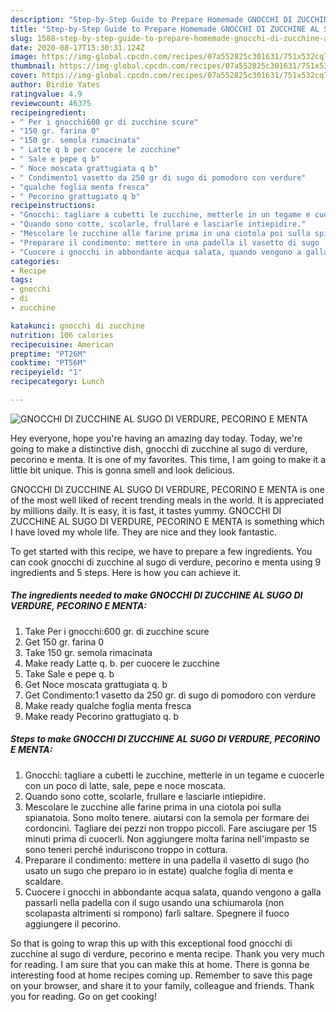 ```yaml
---
description: "Step-by-Step Guide to Prepare Homemade GNOCCHI DI ZUCCHINE AL SUGO DI VERDURE, PECORINO E MENTA"
title: "Step-by-Step Guide to Prepare Homemade GNOCCHI DI ZUCCHINE AL SUGO DI VERDURE, PECORINO E MENTA"
slug: 1588-step-by-step-guide-to-prepare-homemade-gnocchi-di-zucchine-al-sugo-di-verdure-pecorino-e-menta
date: 2020-08-17T15:30:31.124Z
image: https://img-global.cpcdn.com/recipes/07a552825c301631/751x532cq70/gnocchi-di-zucchine-al-sugo-di-verdure-pecorino-e-menta-recipe-main-photo.jpg
thumbnail: https://img-global.cpcdn.com/recipes/07a552825c301631/751x532cq70/gnocchi-di-zucchine-al-sugo-di-verdure-pecorino-e-menta-recipe-main-photo.jpg
cover: https://img-global.cpcdn.com/recipes/07a552825c301631/751x532cq70/gnocchi-di-zucchine-al-sugo-di-verdure-pecorino-e-menta-recipe-main-photo.jpg
author: Birdie Yates
ratingvalue: 4.9
reviewcount: 46375
recipeingredient:
- " Per i gnocchi600 gr di zucchine scure"
- "150 gr. farina 0"
- "150 gr. semola rimacinata"
- " Latte q b per cuocere le zucchine"
- " Sale e pepe q b"
- " Noce moscata grattugiata q b"
- " Condimento1 vasetto da 250 gr di sugo di pomodoro con verdure"
- "qualche foglia menta fresca"
- " Pecorino grattugiato q b"
recipeinstructions:
- "Gnocchi: tagliare a cubetti le zucchine, metterle in un tegame e cuocerle con un poco di latte, sale, pepe e noce moscata."
- "Quando sono cotte, scolarle, frullare e lasciarle intiepidire."
- "Mescolare le zucchine alle farine prima in una ciotola poi sulla spianatoia. Sono molto tenere. aiutarsi con la semola per formare dei cordoncini. Tagliare dei pezzi non troppo piccoli. Fare asciugare per 15 minuti prima di cuocerli. Non aggiungere molta farina nell&#39;impasto se sono teneri perché induriscono troppo in cottura."
- "Preparare il condimento: mettere in una padella il vasetto di sugo (ho usato un sugo che preparo io in estate) qualche foglia di menta e scaldare."
- "Cuocere i gnocchi in abbondante acqua salata, quando vengono a galla passarli nella padella con il sugo usando una schiumarola (non scolapasta altrimenti si rompono) farli saltare. Spegnere il fuoco aggiungere il pecorino."
categories:
- Recipe
tags:
- gnocchi
- di
- zucchine

katakunci: gnocchi di zucchine 
nutrition: 106 calories
recipecuisine: American
preptime: "PT26M"
cooktime: "PT56M"
recipeyield: "1"
recipecategory: Lunch

---
```



![GNOCCHI DI ZUCCHINE AL SUGO DI VERDURE, PECORINO E MENTA](https://img-global.cpcdn.com/recipes/07a552825c301631/751x532cq70/gnocchi-di-zucchine-al-sugo-di-verdure-pecorino-e-menta-recipe-main-photo.jpg)

Hey everyone, hope you're having an amazing day today. Today, we're going to make a distinctive dish, gnocchi di zucchine al sugo di verdure, pecorino e menta. It is one of my favorites. This time, I am going to make it a little bit unique. This is gonna smell and look delicious.

GNOCCHI DI ZUCCHINE AL SUGO DI VERDURE, PECORINO E MENTA is one of the most well liked of recent trending meals in the world. It is appreciated by millions daily. It is easy, it is fast, it tastes yummy. GNOCCHI DI ZUCCHINE AL SUGO DI VERDURE, PECORINO E MENTA is something which I have loved my whole life. They are nice and they look fantastic.




To get started with this recipe, we have to prepare a few ingredients. You can cook gnocchi di zucchine al sugo di verdure, pecorino e menta using 9 ingredients and 5 steps. Here is how you can achieve it.

<!--inarticleads1-->

##### The ingredients needed to make GNOCCHI DI ZUCCHINE AL SUGO DI VERDURE, PECORINO E MENTA:

1. Take  Per i gnocchi:600 gr. di zucchine scure
1. Get 150 gr. farina 0
1. Take 150 gr. semola rimacinata
1. Make ready  Latte q. b. per cuocere le zucchine
1. Take  Sale e pepe q. b
1. Get  Noce moscata grattugiata q. b
1. Get  Condimento:1 vasetto da 250 gr. di sugo di pomodoro con verdure
1. Make ready qualche foglia menta fresca
1. Make ready  Pecorino grattugiato q. b




<!--inarticleads2-->

##### Steps to make GNOCCHI DI ZUCCHINE AL SUGO DI VERDURE, PECORINO E MENTA:

1. Gnocchi: tagliare a cubetti le zucchine, metterle in un tegame e cuocerle con un poco di latte, sale, pepe e noce moscata.
1. Quando sono cotte, scolarle, frullare e lasciarle intiepidire.
1. Mescolare le zucchine alle farine prima in una ciotola poi sulla spianatoia. Sono molto tenere. aiutarsi con la semola per formare dei cordoncini. Tagliare dei pezzi non troppo piccoli. Fare asciugare per 15 minuti prima di cuocerli. Non aggiungere molta farina nell&#39;impasto se sono teneri perché induriscono troppo in cottura.
1. Preparare il condimento: mettere in una padella il vasetto di sugo (ho usato un sugo che preparo io in estate) qualche foglia di menta e scaldare.
1. Cuocere i gnocchi in abbondante acqua salata, quando vengono a galla passarli nella padella con il sugo usando una schiumarola (non scolapasta altrimenti si rompono) farli saltare. Spegnere il fuoco aggiungere il pecorino.




So that is going to wrap this up with this exceptional food gnocchi di zucchine al sugo di verdure, pecorino e menta recipe. Thank you very much for reading. I am sure that you can make this at home. There is gonna be interesting food at home recipes coming up. Remember to save this page on your browser, and share it to your family, colleague and friends. Thank you for reading. Go on get cooking!
